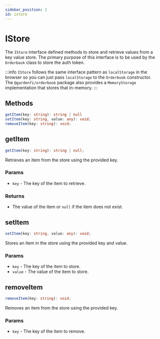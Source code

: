 ```yaml
---
sidebar_position: 2
id: istore
---
```


# IStore

The `IStore` interface defined methods to store and retrieve values from a key value store. The primary purpose of this interface is to be used by the `Orderbook` class to store the auth token.

:::info
`IStore` follows the same interface pattern as `localStorage` in the browser so you can just pass `localStorage` to the `Orderbook` constructor. The `@gardenfi/orderbook` package also provides a `MemoryStorage` implementation that stores that in-memory.
:::

## Methods

```ts
getItem(key: string): string | null
setItem(key: string, value: any): void;
removeItem(key: string): void;
```

## getItem

```ts
getItem(key: string): string | null;
```

Retrieves an item from the store using the provided key.

### Params

-   `key` - The key of the item to retrieve.

### Returns

-   The value of the item or `null` if the item does not exist.

## setItem

```ts
setItem(key: string, value: any): void;
```

Stores an item in the store using the provided key and value.

### Params

-   `key` - The key of the item to store.
-   `value` - The value of the item to store.

## removeItem

```ts
removeItem(key: string): void;
```

Removes an item from the store using the provided key.

### Params

-   `key` - The key of the item to remove.
